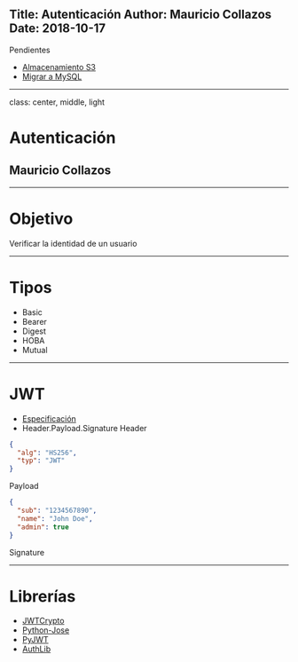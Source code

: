 Title: Autenticación
Author: Mauricio Collazos
Date: 2018-10-17
![]()
---
Pendientes

- [Almacenamiento S3](https://blog.contraslash.com/almacenar-archivos-en-s3-desde-django/)
- [Migrar a MySQL](https://blog.contraslash.com/migrar-de-sqlite3-a-mysql-django/)

---
class: center, middle, light
# Autenticación
## Mauricio Collazos

---
# Objetivo
Verificar la identidad de un usuario
  
---
# Tipos
- Basic
- Bearer
- Digest
- HOBA
- Mutual

---
# JWT
- [Especificación](https://tools.ietf.org/html/rfc7519)
- Header.Payload.Signature
Header
```json
{
  "alg": "HS256",
  "typ": "JWT"
}
```
Payload
```json
{
  "sub": "1234567890",
  "name": "John Doe",
  "admin": true
}
```
Signature

---
# Librerías
- [JWTCrypto](https://github.com/latchset/jwcrypto/)
- [Python-Jose](https://github.com/mpdavis/python-jose/)
- [PyJWT](https://github.com/jpadilla/pyjwt/)
- [AuthLib](https://github.com/lepture/authlib)